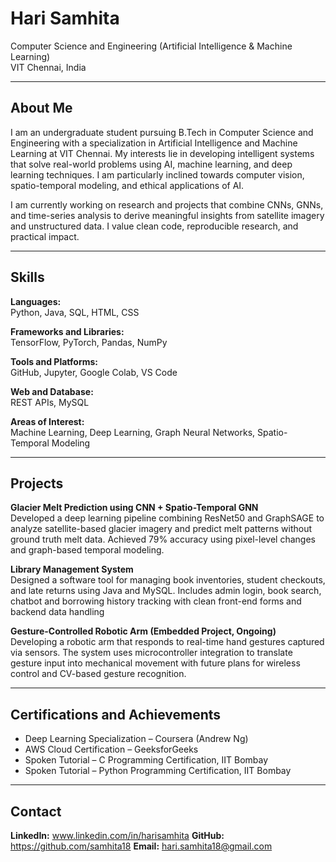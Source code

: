 # Hari Samhita

Computer Science and Engineering (Artificial Intelligence & Machine Learning)  
VIT Chennai, India

---

## About Me

I am an undergraduate student pursuing B.Tech in Computer Science and Engineering with a specialization in Artificial Intelligence and Machine Learning at VIT Chennai. My interests lie in developing intelligent systems that solve real-world problems using AI, machine learning, and deep learning techniques. I am particularly inclined towards computer vision, spatio-temporal modeling, and ethical applications of AI.

I am currently working on research and projects that combine CNNs, GNNs, and time-series analysis to derive meaningful insights from satellite imagery and unstructured data. I value clean code, reproducible research, and practical impact.

---

## Skills

**Languages:**  
Python, Java, SQL, HTML, CSS

**Frameworks and Libraries:**  
TensorFlow, PyTorch, Pandas, NumPy

**Tools and Platforms:**  
GitHub, Jupyter, Google Colab, VS Code

**Web and Database:**  
REST APIs, MySQL

**Areas of Interest:**  
Machine Learning, Deep Learning, Graph Neural Networks, Spatio-Temporal Modeling

---

## Projects

**Glacier Melt Prediction using CNN + Spatio-Temporal GNN**  
Developed a deep learning pipeline combining ResNet50 and GraphSAGE to analyze satellite-based glacier imagery and predict melt patterns without ground truth melt data. Achieved 79% accuracy using pixel-level changes and graph-based temporal modeling.

**Library Management System**  
Designed a software tool for managing book inventories, student checkouts, and late returns using Java and MySQL. Includes admin login, book search, chatbot and borrowing history tracking with clean front-end forms and backend data handling

**Gesture-Controlled Robotic Arm (Embedded Project, Ongoing)**  
Developing a robotic arm that responds to real-time hand gestures captured via sensors. The system uses microcontroller integration to translate gesture input into mechanical movement with future plans for wireless control and CV-based gesture recognition.

---

## Certifications and Achievements

- Deep Learning Specialization – Coursera (Andrew Ng)
- AWS Cloud Certification – GeeksforGeeks
- Spoken Tutorial – C Programming Certification, IIT Bombay
- Spoken Tutorial – Python Programming Certification, IIT Bombay

---

## Contact

**LinkedIn:** www.linkedin.com/in/harisamhita
**GitHub:**  https://github.com/samhita18
**Email:** hari.samhita18@gmail.com 
